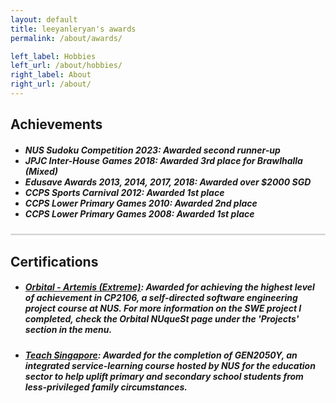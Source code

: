 ```yaml
---
layout: default
title: leeyanleryan's awards
permalink: /about/awards/

left_label: Hobbies
left_url: /about/hobbies/
right_label: About
right_url: /about/
---
```


<!-- !PAGE CONTENT! -->
<div class="w3-main" id="pageAbout">
  <section id="achievements" class="w3-container">
    <h2><b>Achievements</b></h2>
    <ul><h5>
      <li>
        NUS Sudoku Competition 2023: Awarded second runner-up
      </li>
      <li>
        JPJC Inter-House Games 2018: Awarded 3rd place for Brawlhalla (Mixed)
      </li>
      <li>
        Edusave Awards 2013, 2014, 2017, 2018: Awarded over $2000 SGD
      </li>
      <li>
        CCPS Sports Carnival 2012: Awarded 1st place
      </li>
      <li>
        CCPS Lower Primary Games 2010: Awarded 2nd place
      </li>
      <li>
        CCPS Lower Primary Games 2008: Awarded 1st place
      </li>
    </h5></ul>
  </section>
  
  <hr style="border:1px solid gray; opacity:0.2">

  <section id="certifications" class="w3-container">
    <h2><b>Certifications</b></h2>
    <ul><h5>
      <li><h5><a href="https://credentials.nus.edu.sg/1fcad03a-4d76-43b8-9544-702f537b3d6e#acc.eo5gw2x1" target="_blank" rel="noopener noreferrer">
        Orbital - Artemis (Extreme)</a>: Awarded for achieving the highest level of achievement in CP2106, a 
        self-directed software engineering project course at NUS. For more information on the SWE project I
        completed, check the Orbital NUqueSt page under the 'Projects' section in the menu.
      </h5></li>
      <li><h5><a href="https://credentials.nus.edu.sg/eeac580c-7ad5-438a-8635-3a3b6d85bf65#acc.VOjqr1Xs" target="_blank" rel="noopener noreferrer">
        Teach Singapore</a>: Awarded for the completion of GEN2050Y, an integrated service-learning course hosted
        by NUS for the education sector to help uplift primary and secondary school students from less-privileged 
        family circumstances.
      </h5></li>
    </h5></ul>
  </section>
</div>
